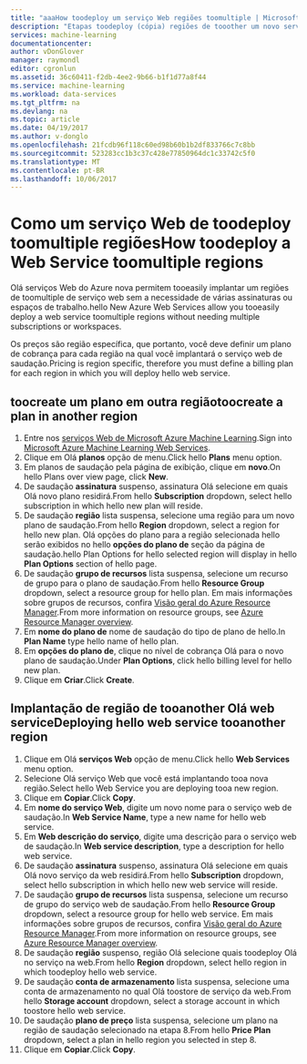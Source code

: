 ```yaml
---
title: "aaaHow toodeploy um serviço Web regiões toomultiple | Microsoft Docs"
description: "Etapas toodeploy (cópia) regiões de tooother um novo serviço da Web."
services: machine-learning
documentationcenter: 
author: vDonGlover
manager: raymondl
editor: cgronlun
ms.assetid: 36c60411-f2db-4ee2-9b66-b1f1d77a8f44
ms.service: machine-learning
ms.workload: data-services
ms.tgt_pltfrm: na
ms.devlang: na
ms.topic: article
ms.date: 04/19/2017
ms.author: v-donglo
ms.openlocfilehash: 21fcdb96f118c60ed98b60b1b2df833766c7c8bb
ms.sourcegitcommit: 523283cc1b3c37c428e77850964dc1c33742c5f0
ms.translationtype: MT
ms.contentlocale: pt-BR
ms.lasthandoff: 10/06/2017
---
```

# <a name="how-toodeploy-a-web-service-toomultiple-regions"></a><span data-ttu-id="fc030-103">Como um serviço Web de toodeploy toomultiple regiões</span><span class="sxs-lookup"><span data-stu-id="fc030-103">How toodeploy a Web Service toomultiple regions</span></span>
<span data-ttu-id="fc030-104">Olá serviços Web do Azure nova permitem tooeasily implantar um regiões de toomultiple de serviço web sem a necessidade de várias assinaturas ou espaços de trabalho.</span><span class="sxs-lookup"><span data-stu-id="fc030-104">hello New Azure Web Services allow you tooeasily deploy a web service toomultiple regions without needing multiple subscriptions or workspaces.</span></span> 

<span data-ttu-id="fc030-105">Os preços são região específica, que portanto, você deve definir um plano de cobrança para cada região na qual você implantará o serviço web de saudação.</span><span class="sxs-lookup"><span data-stu-id="fc030-105">Pricing is region specific, therefore you must define a billing plan for each region in which you will deploy hello web service.</span></span>

## <a name="toocreate-a-plan-in-another-region"></a><span data-ttu-id="fc030-106">toocreate um plano em outra região</span><span class="sxs-lookup"><span data-stu-id="fc030-106">toocreate a plan in another region</span></span>
1. <span data-ttu-id="fc030-107">Entre nos [serviços Web de Microsoft Azure Machine Learning](https://services.azureml.net/).</span><span class="sxs-lookup"><span data-stu-id="fc030-107">Sign into [Microsoft Azure Machine Learning Web Services](https://services.azureml.net/).</span></span>
2. <span data-ttu-id="fc030-108">Clique em Olá **planos** opção de menu.</span><span class="sxs-lookup"><span data-stu-id="fc030-108">Click hello **Plans** menu option.</span></span>
3. <span data-ttu-id="fc030-109">Em planos de saudação pela página de exibição, clique em **novo**.</span><span class="sxs-lookup"><span data-stu-id="fc030-109">On hello Plans over view page, click **New**.</span></span>
4. <span data-ttu-id="fc030-110">De saudação **assinatura** suspenso, assinatura Olá selecione em quais Olá novo plano residirá.</span><span class="sxs-lookup"><span data-stu-id="fc030-110">From hello **Subscription** dropdown, select hello subscription in which hello new plan will reside.</span></span>
5. <span data-ttu-id="fc030-111">De saudação **região** lista suspensa, selecione uma região para um novo plano de saudação.</span><span class="sxs-lookup"><span data-stu-id="fc030-111">From hello **Region** dropdown, select a region for hello new plan.</span></span> <span data-ttu-id="fc030-112">Olá opções do plano para a região selecionada hello serão exibidos no hello **opções do plano de** seção da página de saudação.</span><span class="sxs-lookup"><span data-stu-id="fc030-112">hello Plan Options for hello selected region will display in hello **Plan Options** section of hello page.</span></span>
6. <span data-ttu-id="fc030-113">De saudação **grupo de recursos** lista suspensa, selecione um recurso de grupo para o plano de saudação.</span><span class="sxs-lookup"><span data-stu-id="fc030-113">From hello **Resource Group** dropdown, select a resource group for hello plan.</span></span> <span data-ttu-id="fc030-114">Em mais informações sobre grupos de recursos, confira [Visão geral do Azure Resource Manager](../azure-resource-manager/resource-group-overview.md).</span><span class="sxs-lookup"><span data-stu-id="fc030-114">From more information on resource groups, see [Azure Resource Manager overview](../azure-resource-manager/resource-group-overview.md).</span></span>
7. <span data-ttu-id="fc030-115">Em **nome do plano de** nome de saudação do tipo de plano de hello.</span><span class="sxs-lookup"><span data-stu-id="fc030-115">In **Plan Name** type hello name of hello plan.</span></span>
8. <span data-ttu-id="fc030-116">Em **opções do plano de**, clique no nível de cobrança Olá para o novo plano de saudação.</span><span class="sxs-lookup"><span data-stu-id="fc030-116">Under **Plan Options**, click hello billing level for hello new plan.</span></span>
9. <span data-ttu-id="fc030-117">Clique em **Criar**.</span><span class="sxs-lookup"><span data-stu-id="fc030-117">Click **Create**.</span></span>

## <a name="deploying-hello-web-service-tooanother-region"></a><span data-ttu-id="fc030-118">Implantação de região de tooanother Olá web service</span><span class="sxs-lookup"><span data-stu-id="fc030-118">Deploying hello web service tooanother region</span></span>
1. <span data-ttu-id="fc030-119">Clique em Olá **serviços Web** opção de menu.</span><span class="sxs-lookup"><span data-stu-id="fc030-119">Click hello **Web Services** menu option.</span></span>
2. <span data-ttu-id="fc030-120">Selecione Olá serviço Web que você está implantando tooa nova região.</span><span class="sxs-lookup"><span data-stu-id="fc030-120">Select hello Web Service you are deploying tooa new region.</span></span>
3. <span data-ttu-id="fc030-121">Clique em **Copiar**.</span><span class="sxs-lookup"><span data-stu-id="fc030-121">Click **Copy**.</span></span>
4. <span data-ttu-id="fc030-122">Em **nome do serviço Web**, digite um novo nome para o serviço web de saudação.</span><span class="sxs-lookup"><span data-stu-id="fc030-122">In **Web Service Name**, type a new name for hello web service.</span></span>
5. <span data-ttu-id="fc030-123">Em **Web descrição do serviço**, digite uma descrição para o serviço web de saudação.</span><span class="sxs-lookup"><span data-stu-id="fc030-123">In **Web service description**, type a description for hello web service.</span></span>
6. <span data-ttu-id="fc030-124">De saudação **assinatura** suspenso, assinatura Olá selecione em quais Olá novo serviço da web residirá.</span><span class="sxs-lookup"><span data-stu-id="fc030-124">From hello **Subscription** dropdown, select hello subscription in which hello new web service will reside.</span></span>
7. <span data-ttu-id="fc030-125">De saudação **grupo de recursos** lista suspensa, selecione um recurso de grupo do serviço web de saudação.</span><span class="sxs-lookup"><span data-stu-id="fc030-125">From hello **Resource Group** dropdown, select a resource group for hello web service.</span></span> <span data-ttu-id="fc030-126">Em mais informações sobre grupos de recursos, confira [Visão geral do Azure Resource Manager](../azure-resource-manager/resource-group-overview.md).</span><span class="sxs-lookup"><span data-stu-id="fc030-126">From more information on resource groups, see [Azure Resource Manager overview](../azure-resource-manager/resource-group-overview.md).</span></span>
8. <span data-ttu-id="fc030-127">De saudação **região** suspenso, região Olá selecione quais toodeploy Olá no serviço na web.</span><span class="sxs-lookup"><span data-stu-id="fc030-127">From hello **Region** dropdown, select hello region in which toodeploy hello web service.</span></span>
9. <span data-ttu-id="fc030-128">De saudação **conta de armazenamento** lista suspensa, selecione uma conta de armazenamento no qual Olá toostore de serviço da web.</span><span class="sxs-lookup"><span data-stu-id="fc030-128">From hello **Storage account** dropdown, select a storage account in which toostore hello web service.</span></span>
10. <span data-ttu-id="fc030-129">De saudação **plano de preço** lista suspensa, selecione um plano na região de saudação selecionado na etapa 8.</span><span class="sxs-lookup"><span data-stu-id="fc030-129">From hello **Price Plan** dropdown, select a plan in hello region you selected in step 8.</span></span>
11. <span data-ttu-id="fc030-130">Clique em **Copiar**.</span><span class="sxs-lookup"><span data-stu-id="fc030-130">Click **Copy**.</span></span>

